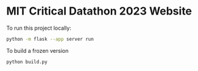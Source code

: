 # MIT Critical Datathon 2023 Website

To run this project locally:

```sh
python -m flask --app server run
```

To build a frozen version

```sh
python build.py
```
